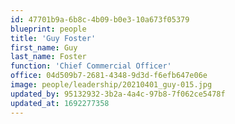 ```yaml
---
id: 47701b9a-6b8c-4b09-b0e3-10a673f05379
blueprint: people
title: 'Guy Foster'
first_name: Guy
last_name: Foster
function: 'Chief Commercial Officer'
office: 04d509b7-2681-4348-9d3d-f6efb647e06e
image: people/leadership/20210401_guy-015.jpg
updated_by: 95132932-3b2a-4a4c-97b8-7f062ce5478f
updated_at: 1692277358
---
```

